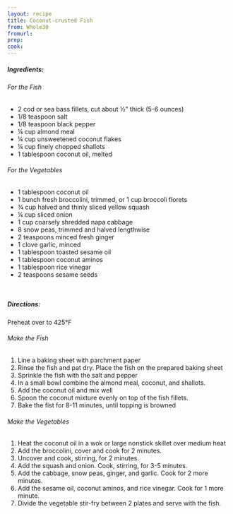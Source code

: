 ```yaml
---
layout: recipe
title: Coconut-crusted Fish
from: Whole30
fromurl: 
prep: 
cook: 
---
```


##### Ingredients:

###### For the Fish

* 2 cod or sea bass fillets, cut about ½" thick (5-6 ounces)
* 1/8 teaspoon salt
* 1/8 teaspoon black pepper
* ¼ cup almond meal
* ¼ cup unsweetened coconut flakes
* ¼ cup finely chopped shallots
* 1 tablespoon coconut oil, melted

###### For the Vegetables

* 1 tablespoon coconut oil
* 1 bunch fresh broccolini, trimmed, or 1 cup broccoli florets
* ¾ cup halved and thinly sliced yellow squash
* ¼ cup sliced onion
* 1 cup coarsely shredded napa cabbage
* 8 snow peas, trimmed and halved lengthwise
* 2 teaspoons minced fresh ginger
* 1 clove garlic, minced
* 1 tablespoon toasted sesame oil
* 1 tablespoon coconut aminos
* 1 tablespoon rice vinegar
* 2 teaspoons sesame seeds

<br>

##### Directions:

Preheat over to 425°F

###### Make the Fish

1. Line a baking sheet with parchment paper
2. Rinse the fish and pat dry. Place the fish on the prepared baking sheet
3. Sprinkle the fish with the salt and pepper
4. In a small bowl combine the almond meal, coconut, and shallots.
5. Add the coconut oil and mix well
6. Spoon the coconut mixture evenly on top of the fish fillets.
7. Bake the fist for 8-11 minutes, until topping is browned

###### Make the Vegetables

1. Heat the coconut oil in a wok or large nonstick skillet over medium heat
2. Add the broccolini, cover and cook for 2 minutes. 
3. Uncover and cook, stirring, for 2 minutes.
4. Add the squash and onion. Cook, stirring, for 3-5 minutes. 
5. Add the cabbage, snow peas, ginger, and garlic. Cook for 2 more minutes.
6. Add the sesame oil, coconut aminos, and rice vinegar. Cook for 1 more minute.
7. Divide the vegetable stir-fry between 2 plates and serve with the fish.
